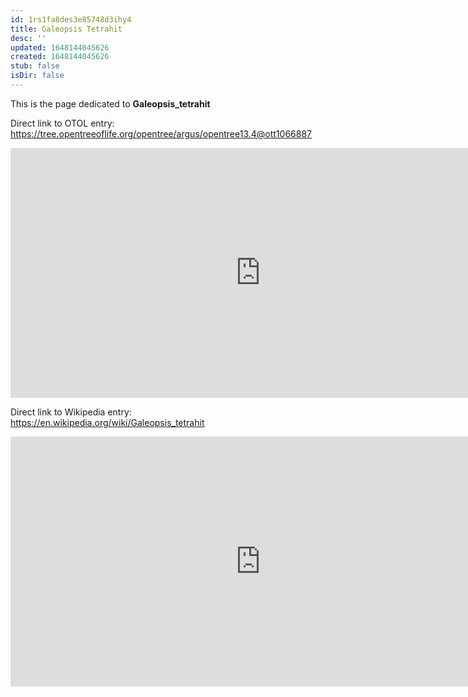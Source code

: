 ```yaml
---
id: 1rs1fa8des3e85748d3ihy4
title: Galeopsis Tetrahit
desc: ''
updated: 1648144045626
created: 1648144045626
stub: false
isDir: false
---
```

This is the page dedicated to **Galeopsis_tetrahit**


Direct link to OTOL entry: https://tree.opentreeoflife.org/opentree/argus/opentree13.4@ott1066887



<html>
    <body>
    <iframe src="https://tree.opentreeoflife.org/opentree/argus/opentree13.4@ott1066887"
    width="800" height="400" frameborder="0" allowfullscreen> </iframe>
    </body>
</html>
    


Direct link to Wikipedia entry: https://en.wikipedia.org/wiki/Galeopsis_tetrahit



<html>
    <body>
    <iframe src="https://en.wikipedia.org/wiki/Galeopsis_tetrahit"
    width="800" height="400" frameborder="0" allowfullscreen> </iframe>
    </body>
</html>
    
